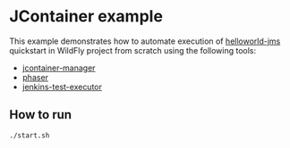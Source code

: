 # JContainer example

This example demonstrates how to automate execution of [helloworld-jms](https://github.com/wildfly/quickstart/tree/9.x/helloworld-jms) quickstart in WildFly project from scratch using the following tools:

- [jcontainer-manager](https://github.com/jboss-soa-qa/jcontainer-manager)
- [phaser](https://github.com/jboss-soa-qa/phaser)
- [jenkins-test-executor](https://github.com/jboss-soa-qa/jenkins-test-executor)

## How to run
```
./start.sh
```

